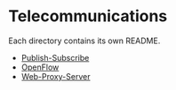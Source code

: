 # Telecommunications
Each directory contains its own README.
- [Publish-Subscribe](Publish-Subscribe)
- [OpenFlow](Openflow-Custom-Implementation)
- [Web-Proxy-Server](Web-Proxy-Server)